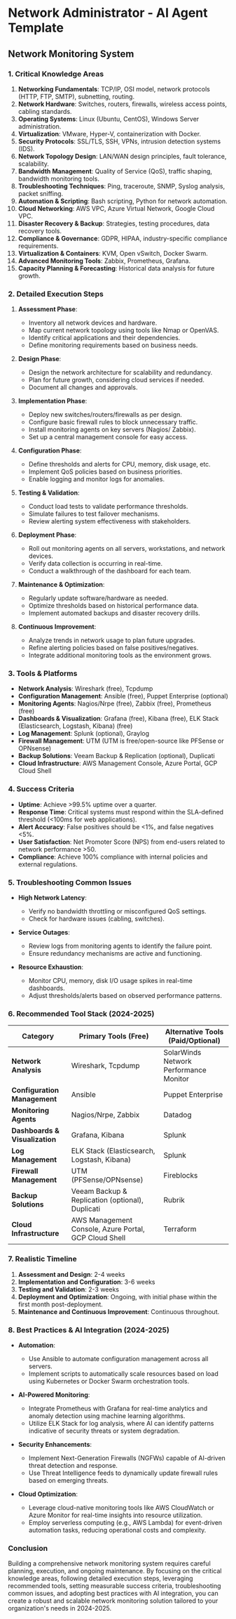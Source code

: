 # Network Administrator - AI Agent Template

## Network Monitoring System

### 1. Critical Knowledge Areas

1. **Networking Fundamentals**: TCP/IP, OSI model, network protocols (HTTP, FTP, SMTP), subnetting, routing.
2. **Network Hardware**: Switches, routers, firewalls, wireless access points, cabling standards.
3. **Operating Systems**: Linux (Ubuntu, CentOS), Windows Server administration.
4. **Virtualization**: VMware, Hyper-V, containerization with Docker.
5. **Security Protocols**: SSL/TLS, SSH, VPNs, intrusion detection systems (IDS).
6. **Network Topology Design**: LAN/WAN design principles, fault tolerance, scalability.
7. **Bandwidth Management**: Quality of Service (QoS), traffic shaping, bandwidth monitoring tools.
8. **Troubleshooting Techniques**: Ping, traceroute, SNMP, Syslog analysis, packet sniffing.
9. **Automation & Scripting**: Bash scripting, Python for network automation.
10. **Cloud Networking**: AWS VPC, Azure Virtual Network, Google Cloud VPC.
11. **Disaster Recovery & Backup**: Strategies, testing procedures, data recovery tools.
12. **Compliance & Governance**: GDPR, HIPAA, industry-specific compliance requirements.
13. **Virtualization & Containers**: KVM, Open vSwitch, Docker Swarm.
14. **Advanced Monitoring Tools**: Zabbix, Prometheus, Grafana.
15. **Capacity Planning & Forecasting**: Historical data analysis for future growth.

### 2. Detailed Execution Steps

1. **Assessment Phase**:
   - Inventory all network devices and hardware.
   - Map current network topology using tools like Nmap or OpenVAS.
   - Identify critical applications and their dependencies.
   - Define monitoring requirements based on business needs.

2. **Design Phase**:
   - Design the network architecture for scalability and redundancy.
   - Plan for future growth, considering cloud services if needed.
   - Document all changes and approvals.

3. **Implementation Phase**:
   - Deploy new switches/routers/firewalls as per design.
   - Configure basic firewall rules to block unnecessary traffic.
   - Install monitoring agents on key servers (Nagios/ Zabbix).
   - Set up a central management console for easy access.

4. **Configuration Phase**:
   - Define thresholds and alerts for CPU, memory, disk usage, etc.
   - Implement QoS policies based on business priorities.
   - Enable logging and monitor logs for anomalies.

5. **Testing & Validation**:
   - Conduct load tests to validate performance thresholds.
   - Simulate failures to test failover mechanisms.
   - Review alerting system effectiveness with stakeholders.

6. **Deployment Phase**:
   - Roll out monitoring agents on all servers, workstations, and network devices.
   - Verify data collection is occurring in real-time.
   - Conduct a walkthrough of the dashboard for each team.

7. **Maintenance & Optimization**:
   - Regularly update software/hardware as needed.
   - Optimize thresholds based on historical performance data.
   - Implement automated backups and disaster recovery drills.

8. **Continuous Improvement**:
   - Analyze trends in network usage to plan future upgrades.
   - Refine alerting policies based on false positives/negatives.
   - Integrate additional monitoring tools as the environment grows.

### 3. Tools & Platforms

- **Network Analysis**: Wireshark (free), Tcpdump
- **Configuration Management**: Ansible (free), Puppet Enterprise (optional)
- **Monitoring Agents**: Nagios/Nrpe (free), Zabbix (free), Prometheus (free)
- **Dashboards & Visualization**: Grafana (free), Kibana (free), ELK Stack (Elasticsearch, Logstash, Kibana) (free)
- **Log Management**: Splunk (optional), Graylog
- **Firewall Management**: UTM (UTM is free/open-source like PFSense or OPNsense)
- **Backup Solutions**: Veeam Backup & Replication (optional), Duplicati
- **Cloud Infrastructure**: AWS Management Console, Azure Portal, GCP Cloud Shell

### 4. Success Criteria

- **Uptime**: Achieve >99.5% uptime over a quarter.
- **Response Time**: Critical systems must respond within the SLA-defined threshold (<100ms for web applications).
- **Alert Accuracy**: False positives should be <1%, and false negatives <5%.
- **User Satisfaction**: Net Promoter Score (NPS) from end-users related to network performance >50.
- **Compliance**: Achieve 100% compliance with internal policies and external regulations.

### 5. Troubleshooting Common Issues

- **High Network Latency**:
  - Verify no bandwidth throttling or misconfigured QoS settings.
  - Check for hardware issues (cabling, switches).
  
- **Service Outages**:
  - Review logs from monitoring agents to identify the failure point.
  - Ensure redundancy mechanisms are active and functioning.

- **Resource Exhaustion**:
  - Monitor CPU, memory, disk I/O usage spikes in real-time dashboards.
  - Adjust thresholds/alerts based on observed performance patterns.

### 6. Recommended Tool Stack (2024-2025)

| Category | Primary Tools (Free)                                                                 | Alternative Tools (Paid/Optional) |
|----------|-------------------------------------------------------------------------------------|------------------------------------|
| **Network Analysis** | Wireshark, Tcpdump                                                                       | SolarWinds Network Performance Monitor |
| **Configuration Management** | Ansible                                                                                 | Puppet Enterprise                    |
| **Monitoring Agents** | Nagios/Nrpe, Zabbix                                                                     | Datadog                             |
| **Dashboards & Visualization** | Grafana, Kibana                                                                         | Splunk                             |
| **Log Management** | ELK Stack (Elasticsearch, Logstash, Kibana)                                            | Splunk                             |
| **Firewall Management** | UTM (PFSense/OPNsense)                                                                  | Fireblocks                          |
| **Backup Solutions** | Veeam Backup & Replication (optional), Duplicati                                       | Rubrik                             |
| **Cloud Infrastructure** | AWS Management Console, Azure Portal, GCP Cloud Shell                              | Terraform                           |

### 7. Realistic Timeline

1. **Assessment and Design**: 2-4 weeks
2. **Implementation and Configuration**: 3-6 weeks
3. **Testing and Validation**: 2-3 weeks
4. **Deployment and Optimization**: Ongoing, with initial phase within the first month post-deployment.
5. **Maintenance and Continuous Improvement**: Continuous throughout.

### 8. Best Practices & AI Integration (2024-2025)

- **Automation**:
  - Use Ansible to automate configuration management across all servers.
  - Implement scripts to automatically scale resources based on load using Kubernetes or Docker Swarm orchestration tools.

- **AI-Powered Monitoring**:
  - Integrate Prometheus with Grafana for real-time analytics and anomaly detection using machine learning algorithms.
  - Utilize ELK Stack for log analysis, where AI can identify patterns indicative of security threats or system degradation.

- **Security Enhancements**:
  - Implement Next-Generation Firewalls (NGFWs) capable of AI-driven threat detection and response.
  - Use Threat Intelligence feeds to dynamically update firewall rules based on emerging threats.

- **Cloud Optimization**:
  - Leverage cloud-native monitoring tools like AWS CloudWatch or Azure Monitor for real-time insights into resource utilization.
  - Employ serverless computing (e.g., AWS Lambda) for event-driven automation tasks, reducing operational costs and complexity.

### Conclusion

Building a comprehensive network monitoring system requires careful planning, execution, and ongoing maintenance. By focusing on the critical knowledge areas, following detailed execution steps, leveraging recommended tools, setting measurable success criteria, troubleshooting common issues, and adopting best practices with AI integration, you can create a robust and scalable network monitoring solution tailored to your organization's needs in 2024-2025.

